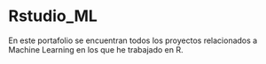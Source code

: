 # Rstudio_ML
En este portafolio se encuentran todos los proyectos relacionados a Machine Learning en los que he trabajado en R.
